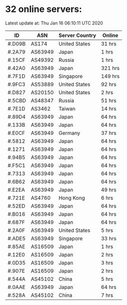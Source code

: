 # 32 online servers:

Latest update at: Thu Jan 16 06:10:11 UTC 2020

| ID | ASN | Server Country | Online |
| -- | --- | -------------- | ------ |
| #.D09B | AS174 | United States | 31 hrs |
| #.2A79 | AS63949 | Japan | 1 hrs |
| #.15CF | AS49392 | Russia | 1 hrs |
| #.42A0 | AS63949 | Japan | 321 hrs |
| #.7F1D | AS63949 | Singapore | 149 hrs |
| #.9FC3 | AS53889 | United States | 92 hrs |
| #.D827 | AS20150 | United States | 2 hrs |
| #.5CBD | AS48347 | Russia | 51 hrs |
| #.7E1D | AS3462 | Taiwan | 14 hrs |
| #.89D4 | AS63949 | Japan | 64 hrs |
| #.133B | AS63949 | Japan | 64 hrs |
| #.E0CF | AS63949 | Germany | 37 hrs |
| #.5812 | AS63949 | Japan | 64 hrs |
| #.1271 | AS63949 | Japan | 64 hrs |
| #.94B5 | AS63949 | Japan | 64 hrs |
| #.F5C1 | AS63949 | Japan | 64 hrs |
| #.7313 | AS63949 | Japan | 64 hrs |
| #.6B62 | AS63949 | Japan | 64 hrs |
| #.E2EA | AS63949 | Japan | 49 hrs |
| #.721E | AS4760 | Hong Kong | 6 hrs |
| #.52ED | AS63949 | Japan | 64 hrs |
| #.B016 | AS63949 | Japan | 64 hrs |
| #.687F | AS63949 | Japan | 64 hrs |
| #.2A0F | AS63949 | United States | 5 hrs |
| #.ADE5 | AS63949 | Singapore | 33 hrs |
| #.85AE | AS16509 | Japan | 1 hrs |
| #.12E0 | AS16509 | Japan | 2 hrs |
| #.0D35 | AS16509 | Japan | 3 hrs |
| #.907E | AS16509 | Japan | 2 hrs |
| #.544A | AS45102 | China | 5 hrs |
| #.0AAE | AS63949 | Japan | 64 hrs |
| #.528A | AS45102 | China | 7 hrs |

